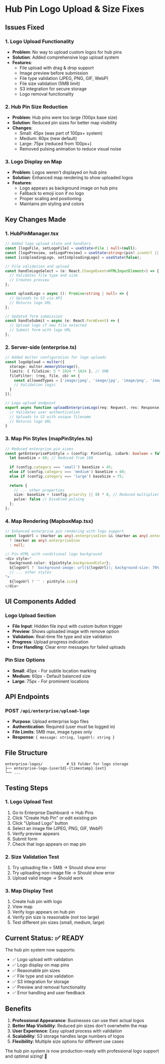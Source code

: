 # Hub Pin Logo Upload & Size Fixes

## Issues Fixed

### 1. **Logo Upload Functionality**
- **Problem**: No way to upload custom logos for hub pins
- **Solution**: Added comprehensive logo upload system
- **Features**:
  - File upload with drag & drop support
  - Image preview before submission
  - File type validation (JPEG, PNG, GIF, WebP)
  - File size validation (5MB limit)
  - S3 integration for secure storage
  - Logo removal functionality

### 2. **Hub Pin Size Reduction**
- **Problem**: Hub pins were too large (100px base size)
- **Solution**: Reduced pin sizes for better map visibility
- **Changes**:
  - Small: 45px (was part of 100px+ system)
  - Medium: 60px (new default)
  - Large: 75px (reduced from 100px+)
  - Removed pulsing animation to reduce visual noise

### 3. **Logo Display on Map**
- **Problem**: Logos weren't displayed on hub pins
- **Solution**: Enhanced map rendering to show uploaded logos
- **Features**:
  - Logo appears as background image on hub pins
  - Fallback to emoji icon if no logo
  - Proper scaling and positioning
  - Maintains pin styling and colors

## Key Changes Made

### 1. HubPinManager.tsx
```typescript
// Added logo upload state and handlers
const [logoFile, setLogoFile] = useState<File | null>(null);
const [logoPreview, setLogoPreview] = useState<string>(pin?.iconUrl || '');
const [isUploadingLogo, setIsUploadingLogo] = useState(false);

// File validation and upload
const handleLogoSelect = (e: React.ChangeEvent<HTMLInputElement>) => {
  // Validates file type and size
  // Creates preview
};

const uploadLogo = async (): Promise<string | null> => {
  // Uploads to S3 via API
  // Returns logo URL
};

// Updated form submission
const handleSubmit = async (e: React.FormEvent) => {
  // Upload logo if new file selected
  // Submit form with logo URL
};
```

### 2. Server-side (enterprise.ts)
```typescript
// Added multer configuration for logo uploads
const logoUpload = multer({
  storage: multer.memoryStorage(),
  limits: { fileSize: 5 * 1024 * 1024 }, // 5MB
  fileFilter: (req, file, cb) => {
    const allowedTypes = ['image/jpeg', 'image/jpg', 'image/png', 'image/gif', 'image/webp'];
    // Validation logic
  }
});

// Logo upload endpoint
export async function uploadEnterpriseLogo(req: Request, res: Response) {
  // Validates user authentication
  // Uploads to S3 with unique filename
  // Returns logo URL
}
```

### 3. Map Pin Styles (mapPinStyles.ts)
```typescript
// Reduced enterprise pin sizes
const getEnterprisePinStyle = (config: PinConfig, isDark: boolean = false): PinStyle => {
  let baseSize = 60; // Reduced from 100
  
  if (config.category === 'small') baseSize = 45;
  else if (config.category === 'medium') baseSize = 60;
  else if (config.category === 'large') baseSize = 75;
  
  return {
    // ... other properties
    size: baseSize + (config.priority || 0) * 8, // Reduced multiplier
    pulse: false // Disabled pulsing
  };
};
```

### 4. Map Rendering (MapboxMap.tsx)
```typescript
// Enhanced enterprise pin rendering with logo support
const logoUrl = (marker as any).enterpriseIcon && (marker as any).enterpriseIcon.startsWith('http') 
  ? (marker as any).enterpriseIcon 
  : null;

// Pin HTML with conditional logo background
<div style="
  background-color: ${pinStyle.backgroundColor};
  ${logoUrl ? `background-image: url(${logoUrl}); background-size: 70%; background-position: center; background-repeat: no-repeat;` : ''}
  // ... other styles
">
  ${logoUrl ? '' : pinStyle.icon}
</div>
```

## UI Components Added

### Logo Upload Section
- **File Input**: Hidden file input with custom button trigger
- **Preview**: Shows uploaded image with remove option
- **Validation**: Real-time file type and size validation
- **Progress**: Upload progress indication
- **Error Handling**: Clear error messages for failed uploads

### Pin Size Options
- **Small**: 45px - For subtle location marking
- **Medium**: 60px - Default balanced size
- **Large**: 75px - For prominent locations

## API Endpoints

### POST `/api/enterprise/upload-logo`
- **Purpose**: Upload enterprise logo files
- **Authentication**: Required (user must be logged in)
- **File Limits**: 5MB max, image types only
- **Response**: `{ message: string, logoUrl: string }`

## File Structure
```
enterprise-logos/           # S3 folder for logo storage
├── enterprise-logo-{userId}-{timestamp}.{ext}
└── ...
```

## Testing Steps

### 1. Logo Upload Test
1. Go to Enterprise Dashboard → Hub Pins
2. Click "Create Hub Pin" or edit existing pin
3. Click "Upload Logo" button
4. Select an image file (JPEG, PNG, GIF, WebP)
5. Verify preview appears
6. Submit form
7. Check that logo appears on map pin

### 2. Size Validation Test
1. Try uploading file > 5MB → Should show error
2. Try uploading non-image file → Should show error
3. Upload valid image → Should work

### 3. Map Display Test
1. Create hub pin with logo
2. View map
3. Verify logo appears on hub pin
4. Verify pin size is reasonable (not too large)
5. Test different pin sizes (small, medium, large)

## Current Status: ✅ READY

The hub pin system now supports:
- ✅ Logo upload with validation
- ✅ Logo display on map pins
- ✅ Reasonable pin sizes
- ✅ File type and size validation
- ✅ S3 integration for storage
- ✅ Preview and removal functionality
- ✅ Error handling and user feedback

## Benefits

1. **Professional Appearance**: Businesses can use their actual logos
2. **Better Map Visibility**: Reduced pin sizes don't overwhelm the map
3. **User Experience**: Easy upload process with validation
4. **Scalability**: S3 storage handles large numbers of logos
5. **Flexibility**: Multiple size options for different use cases

The hub pin system is now production-ready with professional logo support and optimal sizing! 🎯
